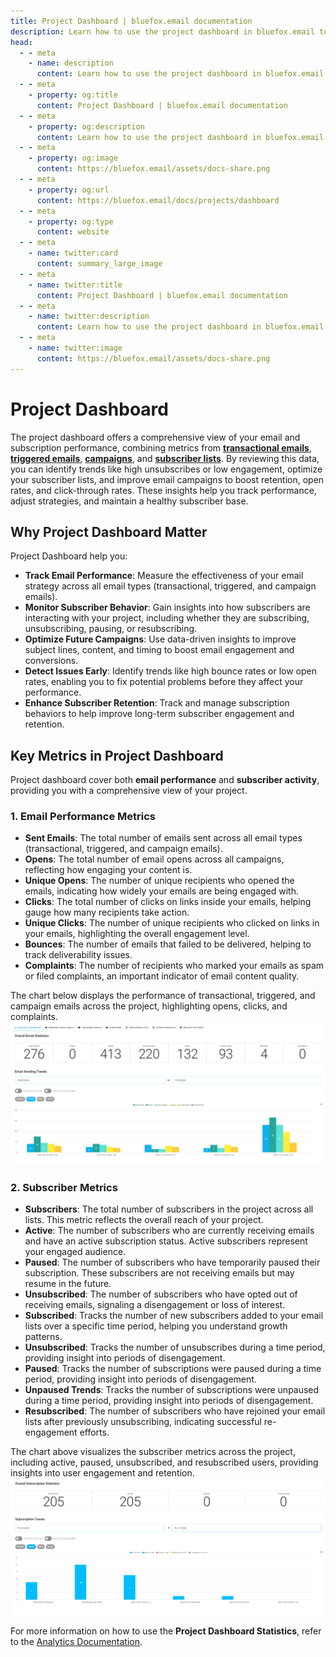 ```yaml
---
title: Project Dashboard | bluefox.email documentation
description: Learn how to use the project dashboard in bluefox.email to track email performance and subscriber activity, optimize campaigns, and improve engagement.
head:
  - - meta
    - name: description
      content: Learn how to use the project dashboard in bluefox.email to track email performance and subscriber activity, optimize campaigns, and improve engagement.
  - - meta
    - property: og:title
      content: Project Dashboard | bluefox.email documentation
  - - meta
    - property: og:description
      content: Learn how to use the project dashboard in bluefox.email to track email performance and subscriber activity, optimize campaigns, and improve engagement.
  - - meta
    - property: og:image
      content: https://bluefox.email/assets/docs-share.png
  - - meta
    - property: og:url
      content: https://bluefox.email/docs/projects/dashboard
  - - meta
    - property: og:type
      content: website
  - - meta
    - name: twitter:card
      content: summary_large_image
  - - meta
    - name: twitter:title
      content: Project Dashboard | bluefox.email documentation
  - - meta
    - name: twitter:description
      content: Learn how to use the project dashboard in bluefox.email to track email performance and subscriber activity, optimize campaigns, and improve engagement.
  - - meta
    - name: twitter:image
      content: https://bluefox.email/assets/docs-share.png
---
```


# Project Dashboard

The project dashboard offers a comprehensive view of your email and subscription performance, combining metrics from [**transactional emails**](/docs/projects/transactional-emails#transactional-email-statistics), [**triggered emails**](/docs/projects/triggered-emails#triggered-email-statistics), [**campaigns**](/docs/projects/campaigns#campaign-email-statistics), and [**subscriber lists**](/docs/projects/subscriber-lists#subscriber-list-statistics). By reviewing this data, you can identify trends like high unsubscribes or low engagement, optimize your subscriber lists, and improve email campaigns to boost retention, open rates, and click-through rates. These insights help you track performance, adjust strategies, and maintain a healthy subscriber base.


## Why Project Dashboard Matter

Project Dashboard help you:

- **Track Email Performance**: Measure the effectiveness of your email strategy across all email types (transactional, triggered, and campaign emails).
- **Monitor Subscriber Behavior**: Gain insights into how subscribers are interacting with your project, including whether they are subscribing, unsubscribing, pausing, or resubscribing.
- **Optimize Future Campaigns**: Use data-driven insights to improve subject lines, content, and timing to boost email engagement and conversions.
- **Detect Issues Early**: Identify trends like high bounce rates or low open rates, enabling you to fix potential problems before they affect your performance.
- **Enhance Subscriber Retention**: Track and manage subscription behaviors to help improve long-term subscriber engagement and retention.

## Key Metrics in Project Dashboard

Project dashboard cover both **email performance** and **subscriber activity**, providing you with a comprehensive view of your project.

### 1. **Email Performance Metrics**
- **Sent Emails**: The total number of emails sent across all email types (transactional, triggered, and campaign emails).
- **Opens**: The total number of email opens across all campaigns, reflecting how engaging your content is.
- **Unique Opens**: The number of unique recipients who opened the emails, indicating how widely your emails are being engaged with.
- **Clicks**: The total number of clicks on links inside your emails, helping gauge how many recipients take action.
- **Unique Clicks**: The number of unique recipients who clicked on links in your emails, highlighting the overall engagement level.
- **Bounces**: The number of emails that failed to be delivered, helping to track deliverability issues.
- **Complaints**: The number of recipients who marked your emails as spam or filed complaints, an important indicator of email content quality.

The chart below displays the performance of transactional, triggered, and campaign emails across the project, highlighting opens, clicks, and complaints.
![Project Emails Analytics](./project-analytics-email-stats.webp)

### 2. **Subscriber Metrics**
- **Subscribers**: The total number of subscribers in the project across all lists. This metric reflects the overall reach of your project.
- **Active**: The number of subscribers who are currently receiving emails and have an active subscription status. Active subscribers represent your engaged audience.
- **Paused**: The number of subscribers who have temporarily paused their subscription. These subscribers are not receiving emails but may resume in the future.
- **Unsubscribed**: The number of subscribers who have opted out of receiving emails, signaling a disengagement or loss of interest.
- **Subscribed**: Tracks the number of new subscribers added to your email lists over a specific time period, helping you understand growth patterns.
- **Unsubscribed**: Tracks the number of unsubscribes during a time period, providing insight into periods of disengagement.
- **Paused**: Tracks the number of subscriptions were paused during a time period, providing insight into periods of disengagement.
- **Unpaused Trends**: Tracks the number of subscriptions were unpaused during a time period, providing insight into periods of disengagement.
- **Resubscribed**: The number of subscribers who have rejoined your email lists after previously unsubscribing, indicating successful re-engagement efforts.

The chart above visualizes the subscriber metrics across the project, including active, paused, unsubscribed, and resubscribed users, providing insights into user engagement and retention.
![Project Subscription Analytics](./project-analytics-subscription-stats.webp)

For more information on how to use the **Project Dashboard Statistics**, refer to the [Analytics Documentation](/docs/analytics).
